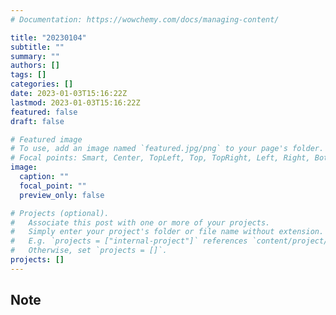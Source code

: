 ```yaml
---
# Documentation: https://wowchemy.com/docs/managing-content/

title: "20230104"
subtitle: ""
summary: ""
authors: []
tags: []
categories: []
date: 2023-01-03T15:16:22Z
lastmod: 2023-01-03T15:16:22Z
featured: false
draft: false

# Featured image
# To use, add an image named `featured.jpg/png` to your page's folder.
# Focal points: Smart, Center, TopLeft, Top, TopRight, Left, Right, BottomLeft, Bottom, BottomRight.
image:
  caption: ""
  focal_point: ""
  preview_only: false

# Projects (optional).
#   Associate this post with one or more of your projects.
#   Simply enter your project's folder or file name without extension.
#   E.g. `projects = ["internal-project"]` references `content/project/deep-learning/index.md`.
#   Otherwise, set `projects = []`.
projects: []
---
```


## Note

